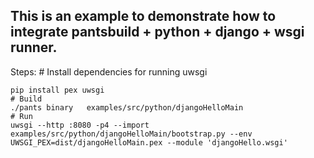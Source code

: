 ## This is an example to demonstrate how to integrate pantsbuild + python + django + wsgi runner.


Steps:
    # Install dependencies for running uwsgi

    pip install pex uwsgi
    # Build
    ./pants binary   examples/src/python/djangoHelloMain
    # Run
    uwsgi --http :8080 -p4 --import examples/src/python/djangoHelloMain/bootstrap.py --env UWSGI_PEX=dist/djangoHelloMain.pex --module 'djangoHello.wsgi'
